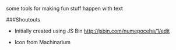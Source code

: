 some tools for making fun stuff happen with text


###Shoutouts

 - Initially created using JS Bin
http://jsbin.com/numepoceha/1/edit

 - Icon from Machinarium
